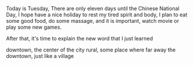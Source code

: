 Today is Tuesday, There are only eleven days until the Chinese National Day, I hope have a nice holiday to rest my tired spirit and body, I plan to eat some good food, do some massage, and it is important, watch movie or play some new games.

After that, it's time to explain the new word that I just learned

downtown, the center of the city
rural, some place where far away the downtown, just like a village
